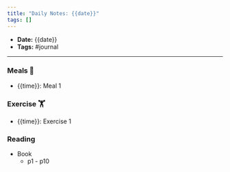 ```yaml
---
title: "Daily Notes: {{date}}"
tags: []
---
```

- **Date:** {{date}}
- **Tags:** #journal
---
### Meals 🍱

* {{time}}: Meal 1

### Exercise 🏋️

* {{time}}: Exercise 1

### Reading

* Book
	* p1 - p10
